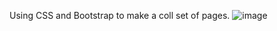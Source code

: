 Using CSS and Bootstrap to make a coll set of pages.
![image](https://github.com/lucasgabwinter/GEO-SIG/assets/102532062/17fa5127-2eb9-4505-9c18-10aa00cd6d7a)
